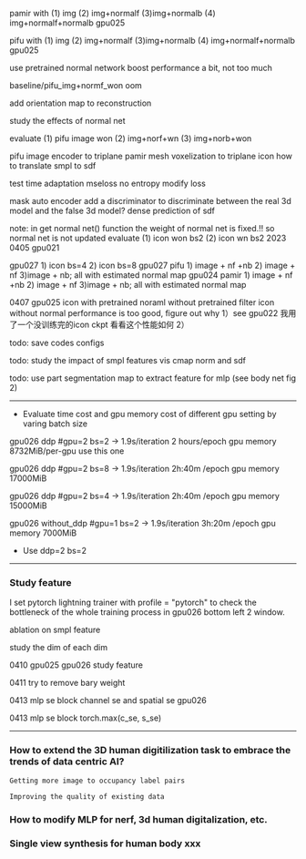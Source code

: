 pamir with (1) img (2) img+normalf (3)img+normalb (4) img+normalf+normalb  gpu025

pifu with (1) img (2) img+normalf (3)img+normalb (4) img+normalf+normalb  gpu025

use pretrained normal network boost performance a bit, not too much

baseline/pifu_img+normf_won  oom

add orientation map to reconstruction

study the effects of normal net

evaluate (1) pifu image won (2) img+norf+wn  (3) img+norb+won

pifu image encoder to triplane
pamir mesh voxelization to triplane
icon how to translate smpl to sdf

test time adaptation mseloss no entropy
modify loss

mask auto encoder
add a discriminator to discriminate between the real 3d model and the false 3d model?
dense prediction of sdf

note: in get normal net() function    the weight of normal net is fixed.!!  so normal net is not updated
evaluate (1) icon won bs2 (2) icon wn bs2  2023 0405   gpu021

gpu027  1) icon bs=4 2) icon bs=8
gpu027  pifu  1) image + nf +nb  2) image + nf 3)image + nb; all with estimated normal map
gpu024 pamir 1) image + nf +nb  2) image + nf 3)image + nb; all with estimated normal map

0407 gpu025 icon with pretrained noraml without pretrained filter
icon without normal performance is too good, figure out why
  1）see gpu022 我用了一个没训练完的icon ckpt 看看这个性能如何
  2）

todo: save codes configs

todo: study the impact of smpl features vis cmap norm and sdf

todo: use part segmentation map to extract feature for mlp  (see body net fig 2)

---

* Evaluate time cost and gpu memory cost of different gpu setting by varing batch size

gpu026 ddp #gpu=2  bs=2 -> 1.9s/iteration 2 hours/epoch  gpu memory 8732MiB/per-gpu use this one

gpu026 ddp #gpu=2  bs=8 -> 1.9s/iteration 2h:40m /epoch  gpu memory 17000MiB

gpu026 ddp #gpu=2  bs=4 -> 1.9s/iteration 2h:40m /epoch  gpu memory 15000MiB

gpu026 without_ddp #gpu=1  bs=2 -> 1.9s/iteration 3h:20m /epoch  gpu memory 7000MiB

* Use ddp=2 bs=2

---

### Study feature

I set pytorch lightning trainer with profile = "pytorch" to check the bottleneck of the whole training process in gpu026 bottom left 2 window.

ablation on smpl feature

study the dim of each dim

0410 gpu025 gpu026 study feature

0411 try to remove bary weight

0413 mlp se block     channel se and spatial se  gpu026

0413 mlp se block torch.max(c_se, s_se)

---

### How to extend the 3D human digitilization task to embrace the trends of data centric AI?

    Getting more image to occupancy label pairs

    Improving the quality of existing data

### How to modify MLP for nerf, 3d human digitalization, etc.

### Single view synthesis for human body xxx

